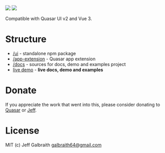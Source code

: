 <img src="https://img.shields.io/npm/v/quasar-ui-qcharts.svg?label=quasar-ui-qcharts">
<img src="https://img.shields.io/npm/v/quasar-app-extension-qcharts.svg?label=quasar-app-extension-qcharts">

Compatible with Quasar UI v2 and Vue 3.

# Structure
* [/ui](ui) - standalone npm package
* [/app-extension](app-extension) - Quasar app extension
* [/docs](docs) - sources for docs, demo and examples project
* [live demo](https://qcharts.netlify.app/) - **live docs, demo and examples**


# Donate
If you appreciate the work that went into this, please consider donating to [Quasar](https://donate.quasar.dev) or [Jeff](https://github.com/sponsors/hawkeye64).

# License
MIT (c) Jeff Galbraith <galbraith64@gmail.com>
